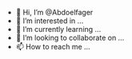 - 👋 Hi, I’m @Abdoelfager
- 👀 I’m interested in ...
- 🌱 I’m currently learning ...
- 💞️ I’m looking to collaborate on ...
- 📫 How to reach me ...

<!---
Abdoelfager/Abdoelfager is a ✨ special ✨ repository because its `README.md` (this file) appears on your GitHub profile.
You can click the Preview link to take a look at your changes.
--->
